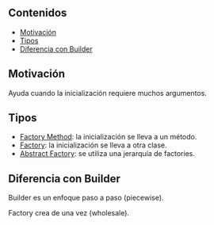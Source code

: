 ## Contenidos

- [Motivación](#motivación)
- [Tipos](#tipos)
- [Diferencia con Builder](#diferencia-con-builder)

## Motivación

Ayuda cuando la inicialización requiere muchos argumentos.

## Tipos
- [Factory Method](factory_method.md): la inicialización se lleva a un método.
- [Factory](factory.md): la inicialización se lleva a otra clase.
- [Abstract Factory](abstract_factory.md): se utiliza una jerarquía de factories.

## Diferencia con Builder

Builder es un enfoque paso a paso (piecewise).

Factory crea de una vez (wholesale).
